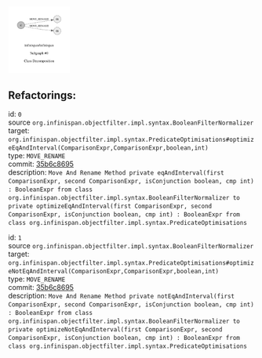 <img src=subgraph_atomic_0.svg width=25%>

## Refactorings:

id: `0`\
source `org.infinispan.objectfilter.impl.syntax.BooleanFilterNormalizer`\
target: `org.infinispan.objectfilter.impl.syntax.PredicateOptimisations#optimizeEqAndInterval(ComparisonExpr,ComparisonExpr,boolean,int)`\
type: `MOVE_RENAME`\
commit: [35b6c8695](https://github.com/infinispan/infinispan/commit/35b6c869546a7968b6fd2f640add6eea87e03c22)\
description: `Move And Rename Method private eqAndInterval(first ComparisonExpr, second ComparisonExpr, isConjunction boolean, cmp int) : BooleanExpr from class org.infinispan.objectfilter.impl.syntax.BooleanFilterNormalizer to private optimizeEqAndInterval(first ComparisonExpr, second ComparisonExpr, isConjunction boolean, cmp int) : BooleanExpr from class org.infinispan.objectfilter.impl.syntax.PredicateOptimisations`

id: `1`\
source `org.infinispan.objectfilter.impl.syntax.BooleanFilterNormalizer`\
target: `org.infinispan.objectfilter.impl.syntax.PredicateOptimisations#optimizeNotEqAndInterval(ComparisonExpr,ComparisonExpr,boolean,int)`\
type: `MOVE_RENAME`\
commit: [35b6c8695](https://github.com/infinispan/infinispan/commit/35b6c869546a7968b6fd2f640add6eea87e03c22)\
description: `Move And Rename Method private notEqAndInterval(first ComparisonExpr, second ComparisonExpr, isConjunction boolean, cmp int) : BooleanExpr from class org.infinispan.objectfilter.impl.syntax.BooleanFilterNormalizer to private optimizeNotEqAndInterval(first ComparisonExpr, second ComparisonExpr, isConjunction boolean, cmp int) : BooleanExpr from class org.infinispan.objectfilter.impl.syntax.PredicateOptimisations`

